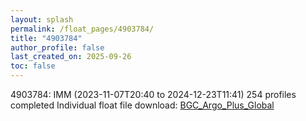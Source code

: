 ```yaml
---
layout: splash
permalink: /float_pages/4903784/
title: "4903784"
author_profile: false
last_created_on: 2025-09-26
toc: false
---
```

 
4903784: IMM (2023-11-07T20:40 to 2024-12-23T11:41)
254 profiles completed
Individual float file download: [BGC_Argo_Plus_Global](https://ftp.soest.hawaii.edu/bgc_argo_plus/Individual_Floats/outliers_removed/4903784_Sprof_processed.nc)
